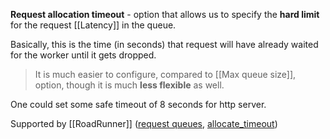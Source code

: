 **Request allocation timeout** - option that allows us to specify the **hard limit** for the request [[Latency]] in the queue.

Basically, this is the time (in seconds) that request will have already waited for the worker until it gets dropped.

> It is much easier to configure, compared to [[Max queue size]], option, though it is much **less flexible** as well.

One could set some safe timeout of 8 seconds for http server.

Supported by [[RoadRunner]] ([request queues](https://docs.roadrunner.dev/docs/http/http#request-queues), [allocate_timeout](https://docs.roadrunner.dev/docs/error-codes/allocate-timeout))
